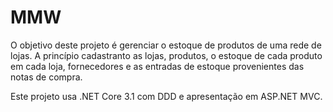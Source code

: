 # MMW
O objetivo deste projeto é gerenciar o estoque de produtos de uma rede de lojas.
A princípio cadastranto as lojas, produtos, o estoque de cada produto em cada loja, fornecedores e 
as entradas de estoque provenientes das notas de compra.

Este projeto usa .NET Core 3.1 com DDD e apresentação em ASP.NET MVC.
